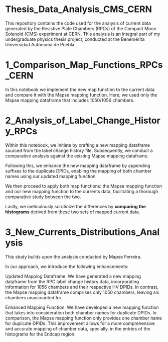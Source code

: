 # Thesis_Data_Analysis_CMS_CERN
This repository contains the code used for the analysis of current data generated by the Resistive Plate Chambers (RPCs) of the Compact Muon Solenoid (CMS) experiment at CERN. This analysis is an integral part of my undergraduate physics thesis project, conducted at the Benemérita Universidad Autónoma de Puebla.


# 1_Comparison_Map_Functions_RPCs_CERN
In this notebook we implement the new map function to the current data and compare it with the Mapse mapping function. Here, we used only the Mapse mapping dataframe that includes 1050/1056 chambers.

# 2_Analysis_of_Label_Change_History_RPCs
Within this notebook, we initiate by crafting a new mapping dataframe sourced from the label change history file. Subsequently, we conduct a comparative analysis against the existing Mapse mapping dataframe.

Following this, we enhance the new mapping dataframe by appending suffixes to the duplicate DPIDs, enabling the mapping of both chamber names using our updated mapping function.

We then proceed to apply both map functions: the Mapse mapping function and our new mapping function to the currents data, facilitating a thorough comparative study between the two.

Lastly, we meticulously scrutinize the differences by **comparing the histograms** derived from these two sets of mapped current data.

# 3_New_Currents_Distributions_Analysis

This study builds upon the analysis conducted by Mapse Ferreira.

In our approach, we introduce the following enhancements:

Updated Mapping Dataframe: We have generated a new mapping dataframe from the RPC label change history data, incorporating information for 1056 chambers and their respective HV DPIDs. In contrast, the Mapse mapping dataframe comprises only 1050 chambers, leaving six chambers unaccounted for.

Enhanced Mapping Function: We have developed a new mapping function that takes into consideration both chamber names for duplicate DPIDs. In comparison, the Mapse mapping function only provides one chamber name for duplicate DPIDs. This improvement allows for a more comprehensive and accurate mapping of chamber data, specially, in the entries of the histograms for the Endcap region.
